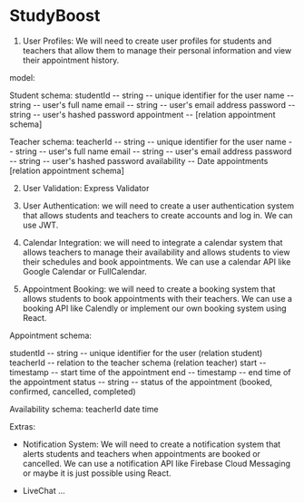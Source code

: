 # StudyBoost

1. User Profiles: We will need to create user profiles for students and teachers that allow them to manage their personal information and view their appointment history.

model:

Student schema:
studentId -- string -- unique identifier for the user
name -- string -- user's full name
email -- string -- user's email address
password -- string -- user's hashed password
appointment -- [relation appointment schema]

Teacher schema:
teacherId -- string -- unique identifier for the user
name -- string -- user's full name
email -- string -- user's email address
password -- string -- user's hashed password
availability -- Date
appointments [relation appointment schema]

2. User Validation: Express Validator

3. User Authentication: we will need to create a user authentication system that allows students and teachers to create accounts and log in. We can use JWT.

4. Calendar Integration: we will need to integrate a calendar system that allows teachers to manage their availability and allows students to view their schedules and book appointments. We can use a calendar API like Google Calendar or FullCalendar.

5. Appointment Booking: we will need to create a booking system that allows students to book appointments with their teachers. We can use a booking API like Calendly or implement our own booking system using React.

Appointment schema:

studentId -- string -- unique identifier for the user (relation student)
teacherId -- relation to the teacher schema (relation teacher)
start -- timestamp -- start time of the appointment
end -- timestamp -- end time of the appointment
status -- string -- status of the appointment (booked, confirmed, cancelled, completed)

Availability schema:
teacherId
date
time

Extras:

- Notification System: We will need to create a notification system that alerts students and teachers when appointments are booked or cancelled. We can use a notification API like Firebase Cloud Messaging or maybe it is just possible using React.

- LiveChat
  ...
